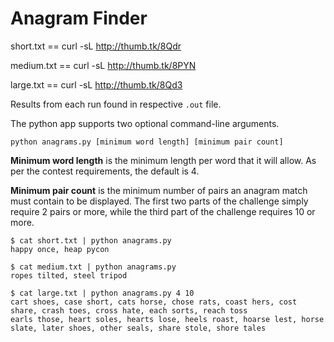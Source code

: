 Anagram Finder
==============

short.txt == curl -sL http://thumb.tk/8Qdr

medium.txt == curl -sL http://thumb.tk/8PYN

large.txt == curl -sL http://thumb.tk/8Qd3

Results from each run found in respective `.out` file.



The python app supports two optional command-line arguments.

`python anagrams.py [minimum word length] [minimum pair count]`

**Minimum word length** is the minimum length per word that it will allow. As per
the contest requirements, the default is 4.

**Minimum pair count** is the minimum number of pairs an anagram match must
contain to be displayed. The first two parts of the challenge simply require 2
pairs or more, while the third part of the challenge requires 10 or more.


```
$ cat short.txt | python anagrams.py
happy once, heap pycon
```

```
$ cat medium.txt | python anagrams.py
ropes tilted, steel tripod
```

```
$ cat large.txt | python anagrams.py 4 10
cart shoes, case short, cats horse, chose rats, coast hers, cost share, crash toes, cross hate, each sorts, reach toss
earls those, heart soles, hearts lose, heels roast, hoarse lest, horse slate, later shoes, other seals, share stole, shore tales
```
